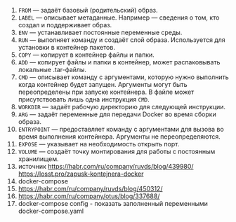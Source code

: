1.  `FROM` — задаёт базовый (родительский) образ.
2.  `LABEL` — описывает метаданные. Например — сведения о том, кто создал и поддерживает образ.
3.  `ENV` — устанавливает постоянные переменные среды.
4.  `RUN` — выполняет команду и создаёт слой образа. Используется для установки в контейнер пакетов.
5.  `COPY` — копирует в контейнер файлы и папки.
6.  `ADD` — копирует файлы и папки в контейнер, может распаковывать локальные .tar-файлы.
7.  `CMD` — описывает команду с аргументами, которую нужно выполнить когда контейнер будет запущен. Аргументы могут быть переопределены при запуске контейнера. В файле может присутствовать лишь одна инструкция `CMD`.
8.  `WORKDIR` — задаёт рабочую директорию для следующей инструкции.
9.  `ARG` — задаёт переменные для передачи Docker во время сборки образа.
10.  `ENTRYPOINT` — предоставляет команду с аргументами для вызова во время выполнения контейнера. Аргументы не переопределяются.
11.  `EXPOSE` — указывает на необходимость открыть порт.
12.  `VOLUME` — создаёт точку монтирования для работы с постоянным хранилищем.
13. источник https://habr.com/ru/company/ruvds/blog/439980/
		https://losst.pro/zapusk-kontejnera-docker
1. docker-compose 
2. https://habr.com/ru/company/ruvds/blog/450312/
3. https://habr.com/ru/company/otus/blog/337688/
4. docker-compose config - показать заполненный переменными docker-compose.yaml